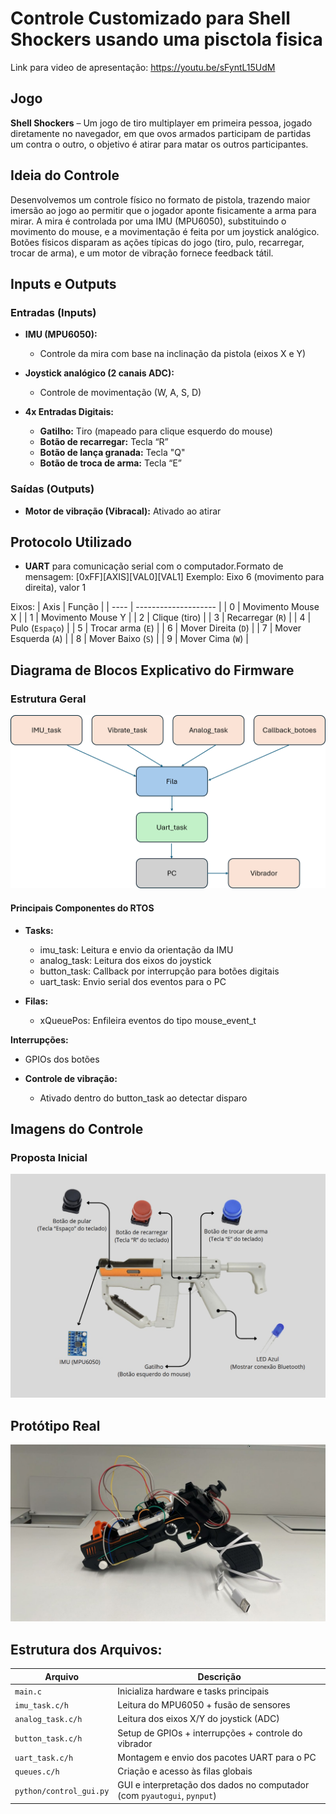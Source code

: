 # Controle Customizado para Shell Shockers usando uma pisctola fisica

Link para video de apresentação: https://youtu.be/sFyntL15UdM

## Jogo
**Shell Shockers** – Um jogo de tiro multiplayer em primeira pessoa, jogado diretamente no navegador, em que ovos armados participam de partidas um contra o outro, o objetivo é atirar para matar os outros participantes. 

## Ideia do Controle
Desenvolvemos um controle físico no formato de pistola, trazendo maior imersão ao jogo ao permitir que o jogador aponte fisicamente a arma para mirar.
A mira é controlada por uma IMU (MPU6050), substituindo o movimento do mouse, e a movimentação é feita por um joystick analógico. Botões físicos disparam as ações típicas do jogo (tiro, pulo, recarregar, trocar de arma), e um motor de vibração fornece feedback tátil.

## Inputs e Outputs

### **Entradas (Inputs)**

- **IMU (MPU6050):**
  - Controle da mira com base na inclinação da pistola (eixos X e Y)

- **Joystick analógico (2 canais ADC):**
  - Controle de movimentação (W, A, S, D)

- **4x Entradas Digitais:**
  - **Gatilho:** Tiro (mapeado para clique esquerdo do mouse)
  - **Botão de recarregar:** Tecla “R”
  - **Botão de lança granada:** Tecla "Q"
  - **Botão de troca de arma:** Tecla “E”

### **Saídas (Outputs)**
- **Motor de vibração (Vibracal):** Ativado ao atirar

## Protocolo Utilizado

- **UART** para comunicação serial com o computador.Formato de mensagem:
[0xFF][AXIS][VAL0][VAL1]
Exemplo: Eixo 6 (movimento para direita), valor 1

Eixos:
| Axis | Função               |
| ---- | -------------------- |
| 0    | Movimento Mouse X    |
| 1    | Movimento Mouse Y    |
| 2    | Clique (tiro)        |
| 3    | Recarregar (`R`)     |
| 4    | Pulo (`Espaço`)      |
| 5    | Trocar arma (`E`)    |
| 6    | Mover Direita (`D`)  |
| 7    | Mover Esquerda (`A`) |
| 8    | Mover Baixo (`S`)    |
| 9    | Mover Cima (`W`)     |

## Diagrama de Blocos Explicativo do Firmware

### **Estrutura Geral**

![Diagrama de Blocos](Diagrama.png)

#### **Principais Componentes do RTOS**
- **Tasks:**
  - imu_task: Leitura e envio da orientação da IMU
  - analog_task: Leitura dos eixos do joystick
  - button_task: Callback por interrupção para botões digitais
  - uart_task: Envio serial dos eventos para o PC

- **Filas:**
  - xQueuePos: Enfileira eventos do tipo mouse_event_t

 **Interrupções:**
  - GPIOs dos botões

- **Controle de vibração:**
  - Ativado dentro do button_task ao detectar disparo


## Imagens do Controle

### **Proposta Inicial**

![Proposta inicial](Modelo.jpeg)

## **Protótipo Real**

![Proposta inicial](Real.jpeg)

## Estrutura dos Arquivos:

| Arquivo                 | Descrição                                                               |
| ----------------------- | ----------------------------------------------------------------------- |
| `main.c`                | Inicializa hardware e tasks principais                                  |
| `imu_task.c/h`          | Leitura do MPU6050 + fusão de sensores                                  |
| `analog_task.c/h`       | Leitura dos eixos X/Y do joystick (ADC)                                 |
| `button_task.c/h`       | Setup de GPIOs + interrupções + controle do vibrador                    |
| `uart_task.c/h`         | Montagem e envio dos pacotes UART para o PC                             |
| `queues.c/h`            | Criação e acesso às filas globais                                       |
| `python/control_gui.py` | GUI e interpretação dos dados no computador (com `pyautogui`, `pynput`) |
